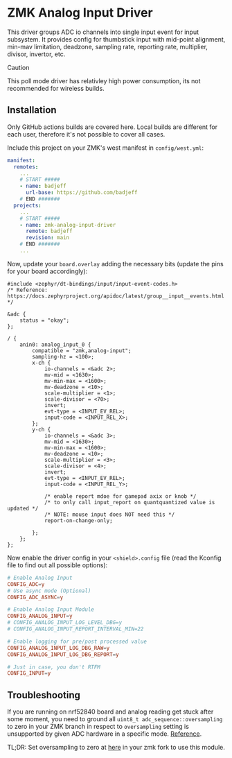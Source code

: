 # ZMK Analog Input Driver

This driver groups ADC io channels into single input event for input subsystem. It provides config for thumbstick input with mid-point alignment, min-mav limitation, deadzone, sampling rate, reporting rate, multiplier, divisor, invertor, etc.

> [!CAUTION]
> This poll mode driver has relativley high power consumption, its not recommended for wireless builds.

## Installation

Only GitHub actions builds are covered here. Local builds are different for each user, therefore it's not possible to cover all cases.

Include this project on your ZMK's west manifest in `config/west.yml`:

```yml
manifest:
  remotes:
    ...
    # START #####
    - name: badjeff
      url-base: https://github.com/badjeff
    # END #######
  projects:
    ...
    # START #####
    - name: zmk-analog-input-driver
      remote: badjeff
      revision: main
    # END #######
    ...
```

Now, update your `board.overlay` adding the necessary bits (update the pins for your board accordingly):

```dts
#include <zephyr/dt-bindings/input/input-event-codes.h>
/* Reference: https://docs.zephyrproject.org/apidoc/latest/group__input__events.html */

&adc {
	status = "okay";
};

/ {
	anin0: analog_input_0 {
		compatible = "zmk,analog-input";
		sampling-hz = <100>;
		x-ch {
			io-channels = <&adc 2>;
			mv-mid = <1630>;
			mv-min-max = <1600>;
			mv-deadzone = <10>;
			scale-multiplier = <1>;
			scale-divisor = <70>;
			invert;
			evt-type = <INPUT_EV_REL>;
			input-code = <INPUT_REL_X>;
		};
		y-ch {
			io-channels = <&adc 3>;
			mv-mid = <1630>;
			mv-min-max = <1600>;
			mv-deadzone = <10>;
			scale-multiplier = <3>;
			scale-divisor = <4>;
			invert;
			evt-type = <INPUT_EV_REL>;
			input-code = <INPUT_REL_Y>;

			/* enable report mdoe for gamepad axix or knob */
			/* to only call input_report on quantquantized value is updated */
			/* NOTE: mouse input does NOT need this */
			report-on-change-only;

		};
	};
};
```

Now enable the driver config in your `<shield>.config` file (read the Kconfig file to find out all possible options):

```conf
# Enable Analog Input
CONFIG_ADC=y
# Use async mode (Optional)
CONFIG_ADC_ASYNC=y

# Enable Analog Input Module
CONFIG_ANALOG_INPUT=y
# CONFIG_ANALOG_INPUT_LOG_LEVEL_DBG=y
# CONFIG_ANALOG_INPUT_REPORT_INTERVAL_MIN=22

# Enable logging for pre/post processed value
CONFIG_ANALOG_INPUT_LOG_DBG_RAW=y
CONFIG_ANALOG_INPUT_LOG_DBG_REPORT=y

# Just in case, you don't RTFM
CONFIG_INPUT=y
```

## Troubleshooting

If you are running on nrf52840 board and analog reading get stuck after some moment, you need to ground all `uint8_t adc_sequence::oversampling` to zero in your ZMK branch in respect to `oversampling` setting is unsupported by given ADC hardware in a specific mode. [Reference](https://docs.zephyrproject.org/apidoc/latest/structadc__sequence.html#a233e8b20b57bb2fdbebf2c85f076c802).

TL;DR: Set oversampling to zero at [here](https://github.com/zmkfirmware/zmk/blob/461f5c832fb8854d87dca54d113d306323697219/app/module/drivers/sensor/battery/battery_nrf_vddh.c#L90) in your zmk fork to use this module.

